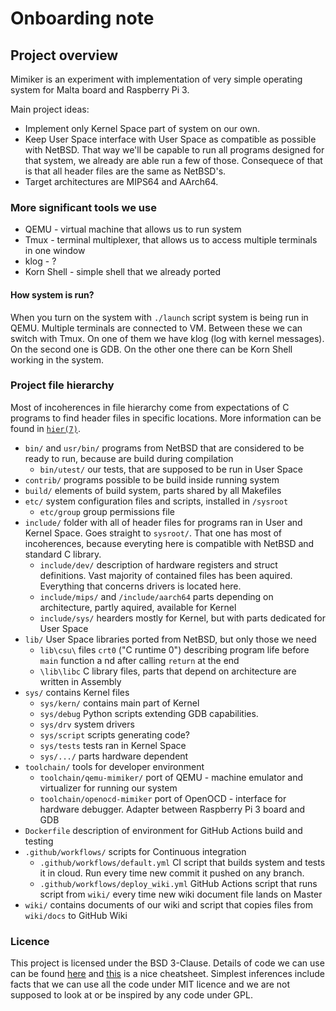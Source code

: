 # Onboarding note

## Project overview

Mimiker is an experiment with implementation of very simple operating
system for Malta board and Raspberry Pi 3.

Main project ideas:

- Implement only Kernel Space part of system on our own.
- Keep User Space interface with User Space as compatible as possible with
NetBSD. That way we'll be capable to run all programs designed for that
system, we already are able run a few of those. Consequece of that
is that all header files are the same as NetBSD's.
- Target architectures are MIPS64 and AArch64.

### More significant tools we use

- QEMU - virtual machine that allows us to run system
- Tmux - terminal multiplexer, that allows us to access multiple terminals in
one window
- klog - ?
- Korn Shell - simple shell that we already ported

#### How system is run?

When you turn on the system with `./launch` script system is being run in QEMU.
Multiple terminals are connected to VM. Between these we can switch with Tmux.
On one of them we have klog (log with kernel messages). On the second one is GDB.
On the other one there can be Korn Shell working in the system.

### Project file hierarchy

Most of incoherences in file hierarchy come from expectations of C
programs to find header files in specific locations.
More information can be found in [`hier(7)`](https://man.netbsd.org/hier.7).

- `bin/` and `usr/bin/` programs from NetBSD that are
considered to be ready to run, because are build during compilation
  - `bin/utest/` our tests, that are supposed to be run in User Space
- `contrib/` programs possible to be build inside running system
- `build/` elements of build system, parts shared by all Makefiles
- `etc/` system configuration files and scripts, installed in `/sysroot`
  - `etc/group` group permissions file
- `include/` folder with all of header files for programs ran in User and Kernel
Space. Goes straight to `sysroot/`. That one has most of incoherences, because
everyting here is compatible with NetBSD and standard C library.
  - `include/dev/` description of hardware registers and struct definitions. Vast
    majority of contained files has been aquired. Everything that concerns drivers is
    located here.
  - `include/mips/` and `/include/aarch64` parts depending on architecture, partly aquired, available for Kernel
  - `include/sys/` hearders mostly for Kernel, but with parts dedicated for User Space
- `lib/` User Space libraries ported from NetBSD, but only those we need
  - `lib\csu\` files `crt0` ("C runtime 0") describing program life before `main` function a nd after calling `return` at the end
  - `\lib\libc` C library files, parts that depend on architecture are written in Assembly
- `sys/` contains Kernel files
  - `sys/kern/` contains main part of Kernel
  - `sys/debug` Python scripts extending GDB capabilities.
  - `sys/drv` system drivers
  - `sys/script` scripts generating code?
  - `sys/tests` tests ran in Kernel Space
  - `sys/.../` parts hardware dependent
- `toolchain/` tools for developer environment
  - `toolchain/qemu-mimiker/` port of QEMU -
machine emulator and virtualizer for running our system
  - `toolchain/openocd-mimiker` port of OpenOCD -
interface for hardware debugger. Adapter between Raspberry Pi 3 board and GDB
- `Dockerfile` description of environment for GitHub Actions build and testing
- `.github/workflows/` scripts for Continuous integration
  - `.github/workflows/default.yml` CI script that 
builds system and tests it in cloud. Run every time new commit it pushed on any branch.
  - `.github/workflows/deploy_wiki.yml` GitHub 
Actions script that runs script from `wiki/` every time
new wiki document file lands on Master
- `wiki/` contains documents of our wiki and script
that copies files from `wiki/docs` to GitHub Wiki

### Licence

This project is licensed under the BSD 3-Clause. Details of code we can
use can be found [here](https://en.wikipedia.org/wiki/License_compatibility) and [this](https://en.wikipedia.org/wiki/License_compatibility#/media/File:Floss-license-slide-image.svg) is a nice cheatsheet.
Simplest inferences include facts that we can use all the code under MIT
licence and we are not supposed to look at or be inspired by any code
under GPL.
